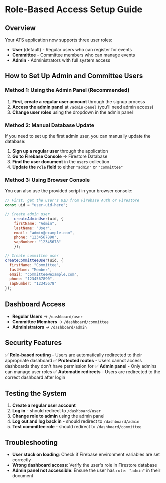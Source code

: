 # Role-Based Access Setup Guide

## Overview
Your ATS application now supports three user roles:
- **User** (default) - Regular users who can register for events
- **Committee** - Committee members who can manage events
- **Admin** - Administrators with full system access

## How to Set Up Admin and Committee Users

### Method 1: Using the Admin Panel (Recommended)

1. **First, create a regular user account** through the signup process
2. **Access the admin panel** at `/admin-panel` (you'll need admin access)
3. **Change user roles** using the dropdown in the admin panel

### Method 2: Manual Database Update

If you need to set up the first admin user, you can manually update the database:

1. **Sign up a regular user** through the application
2. **Go to Firebase Console** → Firestore Database
3. **Find the user document** in the `users` collection
4. **Update the `role` field** to either `"admin"` or `"committee"`

### Method 3: Using Browser Console

You can also use the provided script in your browser console:

```javascript
// First, get the user's UID from Firebase Auth or Firestore
const uid = "user-uid-here";

// Create admin user
    createAdminUser(uid, {
    firstName: "Admin",
    lastName: "User", 
    email: "admin@example.com",
    phone: "1234567890",
    sapNumber: "12345678"
    });

// Create committee user
createCommitteeUser(uid, {
  firstName: "Committee",
  lastName: "Member",
  email: "committee@example.com", 
  phone: "1234567890",
  sapNumber: "12345678"
});
```

## Dashboard Access

- **Regular Users** → `/dashboard/user`
- **Committee Members** → `/dashboard/committee`  
- **Administrators** → `/dashboard/admin`

## Security Features

✅ **Role-based routing** - Users are automatically redirected to their appropriate dashboard
✅ **Protected routes** - Users cannot access dashboards they don't have permission for
✅ **Admin panel** - Only admins can manage user roles
✅ **Automatic redirects** - Users are redirected to the correct dashboard after login

## Testing the System

1. **Create a regular user account**
2. **Log in** - should redirect to `/dashboard/user`
3. **Change role to admin** using the admin panel
4. **Log out and log back in** - should redirect to `/dashboard/admin`
5. **Test committee role** - should redirect to `/dashboard/committee`

## Troubleshooting

- **User stuck on loading**: Check if Firebase environment variables are set correctly
- **Wrong dashboard access**: Verify the user's role in Firestore database
- **Admin panel not accessible**: Ensure the user has `role: "admin"` in their document 